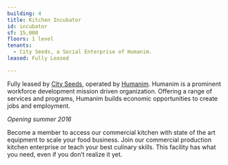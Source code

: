 ```yaml
---
building: 4
title: Kitchen Incubator
id: incubator
sf: 15,000
floors: 1 level
tenants:
  - City Seeds, a Social Enterprise of Humanim.
leased: Fully Leased

---
```


Fully leased by <a href="http://www.cityseeds.org" target="_blank">City Seeds</a>, operated by <a href="http://www.humanim.com/" target="_blank">Humanim</a>. Humanim is a prominent workforce development mission driven organization. Offering a range of services and programs, Humanim builds economic opportunities to create jobs and employment.

_Opening summer 2016_

Become a member to access our commercial kitchen with state of the art equipment to scale your food business. Join our commercial production kitchen enterprise or teach your best culinary skills. This facility has what you need, even if you don’t realize it yet.
